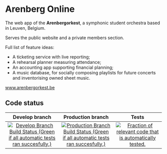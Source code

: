 Arenberg Online
===============

The web app of the **Arenbergorkest**, a symphonic student orchestra based in Leuven, Belgium.

Serves the public website and a private members section.

Full list of feature ideas:

* A ticketing service with live reporting;
* A rehearsal planner measuring attendance;
* An accounting app supporting financial planning;
* A music database, for socially composing playlists for future concerts and inventorising owned sheet music.

www.arenbergorkest.be


Code status
---------------------

Develop branch | Production branch | Tests
:-------------:|:-------------:|:-------------:
[![Develop Branch Build Status (Green if all automatic tests ran succesfully.)](https://img.shields.io/travis-ci/tfiers/arenberg-online/develop.svg?style=flat)](https://travis-ci.org/tfiers/arenberg-online) | [![Production Branch Build Status (Green if all automatic tests ran succesfully.)](https://img.shields.io/travis-ci/tfiers/arenberg-online/production.svg?style=flat)](https://travis-ci.org/tfiers/arenberg-online) | [![Fraction of relevant code that is automatically tested.](https://img.shields.io/coveralls/tfiers/arenberg-online.svg?style=flat)](https://coveralls.io/r/tfiers/arenberg-online)
